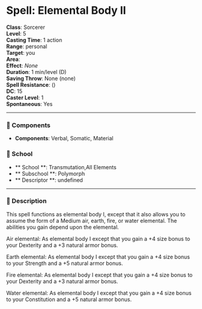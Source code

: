 
# Spell: Elemental Body II
**Class**: Sorcerer  
**Level**: 5  
**Casting Time**: 1 action  
**Range**: personal  
**Target**: you  
**Area**:   
**Effect**: _None_  
**Duration**: 1 min/level (D)  
**Saving Throw**: None (none)  
**Spell Resistance**:  ()  
**DC**: 15  
**Caster Level**: 1  
**Spontaneous**: Yes

---

### 🔮 Components
- **Components**: Verbal, Somatic, Material

### 🏫 School
- ** School **: Transmutation,All Elements
- ** Subschool **: Polymorph
- ** Descriptor **: undefined
---

### 📜 Description
This spell functions as elemental body I, except that it also allows you to assume the form of a Medium air, earth, fire, or water elemental. The abilities you gain depend upon the elemental.

Air elemental: As elemental body I except that you gain a +4 size bonus to your Dexterity and a +3 natural armor bonus.

Earth elemental: As elemental body I except that you gain a +4 size bonus to your Strength and a +5 natural armor bonus.

Fire elemental: As elemental body I except that you gain a +4 size bonus to your Dexterity and a +3 natural armor bonus.

Water elemental: As elemental body I except that you gain a +4 size bonus to your Constitution and a +5 natural armor bonus.
